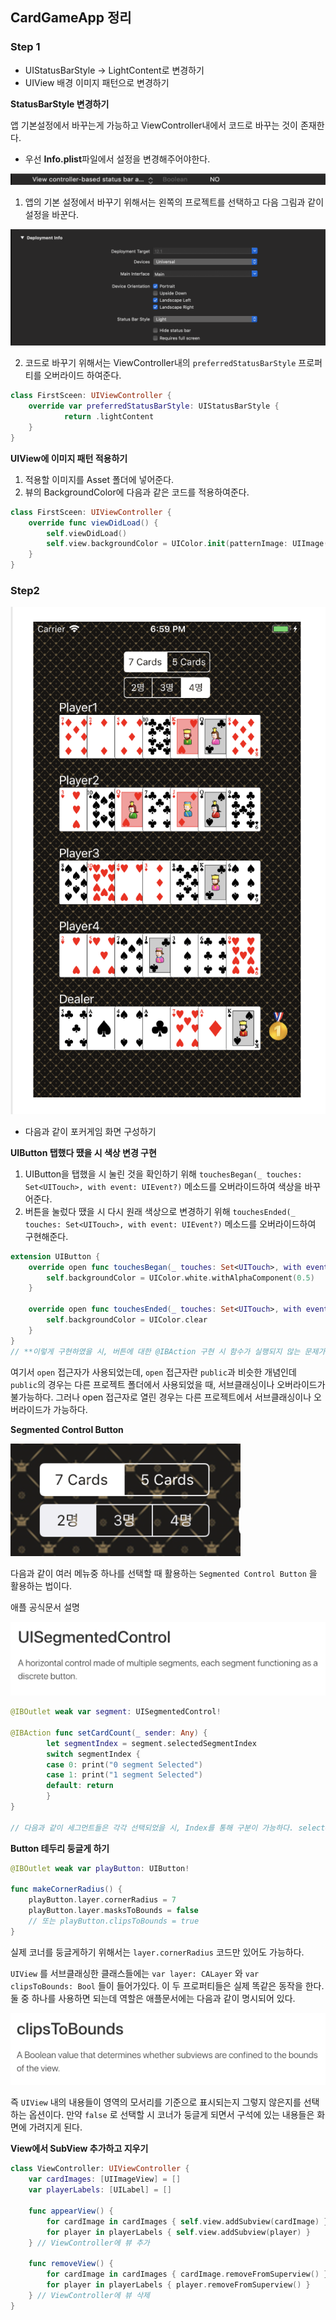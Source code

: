 ## CardGameApp 정리

### Step 1

* UIStatusBarStyle -> LightContent로 변경하기
* UIView 배경 이미지 패턴으로 변경하기



**StatusBarStyle 변경하기**

 앱 기본설정에서 바꾸는게 가능하고 ViewController내에서 코드로 바꾸는 것이 존재한다.

* 우선 **Info.plist**파일에서 설정을 변경해주어야한다.

![first](./2.png)



1. 앱의 기본 설정에서 바꾸기 위해서는 왼쪽의 프로젝트를 선택하고 다음 그림과 같이 설정을 바꾼다.

![secondSceen](./1.png)

2. 코드로 바꾸기 위해서는 ViewController내의 `preferredStatusBarStyle` 프로퍼티를 오버라이드 하여준다.

```swift
class FirstSceen: UIViewController {
    override var preferredStatusBarStyle: UIStatusBarStyle {
            return .lightContent
    }
}
```



**UIView에 이미지 패턴 적용하기**

1. 적용할 이미지를 Asset 폴더에 넣어준다.
2. 뷰의 BackgroundColor에 다음과 같은 코드를 적용하여준다.

```swift
class FirstSceen: UIViewController {
    override func viewDidLoad() {
        self.viewDidLoad()
        self.view.backgroundColor = UIColor.init(patternImage: UIImage(named: "bg_pattern")!) // "bg_pattern"은 Asset에 있는 이미지 파일의 이름이다.
    }
}
```





### Step2

![screeen](./3.png)

* 다음과 같이 포커게임 화면 구성하기



**UIButton 탭했다 땠을 시 색상 변경 구현**

1. UIButton을 탭했을 시 눌린 것을 확인하기 위해 `touchesBegan(_ touches: Set<UITouch>, with event: UIEvent?)` 메소드를 오버라이드하여 색상을 바꾸어준다.
2. 버튼을 눌렀다 땠을 시 다시 원래 색상으로 변경하기 위해 `touchesEnded(_ touches: Set<UITouch>, with event: UIEvent?)` 메소드를 오버라이드하여 구현해준다.

```swift
extension UIButton {
    override open func touchesBegan(_ touches: Set<UITouch>, with event: UIEvent?) {
        self.backgroundColor = UIColor.white.withAlphaComponent(0.5)
    }

    override open func touchesEnded(_ touches: Set<UITouch>, with event: UIEvent?) {
        self.backgroundColor = UIColor.clear
    }
}
// **이렇게 구현하였을 시, 버튼에 대한 @IBAction 구현 시 함수가 실행되지 않는 문제가 발생**
```



 여기서 `open` 접근자가 사용되었는데, `open` 접근자란 `public`과 비슷한 개념인데 `public`의 경우는 다른 프로젝트 폴더에서 사용되었을 때, 서브클래싱이나 오버라이드가 불가능하다. 그러나 open 접근자로 열린 경우는 다른 프로젝트에서 서브클래싱이나 오버라이드가 가능하다.



**Segmented Control Button**

![sca](./5.png)

 다음과 같이 여러 메뉴중 하나를 선택할 때 활용하는 `Segmented Control Button` 을 활용하는 법이다.

 애플 공식문서 설명

![ㅁㅈㅇ](./6.Png)

```swift 
@IBOutlet weak var segment: UISegmentedControl!

@IBAction func setCardCount(_ sender: Any) {
        let segmentIndex = segment.selectedSegmentIndex
        switch segmentIndex {
        case 0: print("0 segment Selected")
        case 1: print("1 segment Selected")
        default: return
        }
}

// 다음과 같이 세그먼트들은 각각 선택되었을 시, Index를 통해 구분이 가능하다. selectedSegmentIndex를 사용하여 현재 선택된 Index를 확인가능하다.

```





**Button 테두리 둥글게 하기**

```swift
@IBOutlet weak var playButton: UIButton!

func makeCornerRadius() {
	playButton.layer.cornerRadius = 7
    playButton.layer.masksToBounds = false
    // 또는 playButton.clipsToBounds = true
}
```

 실제 코너를 둥글게하기 위해서는 `layer.cornerRadius` 코드만 있어도 가능하다.

 `UIView` 를 서브클래싱한 클래스들에는 `var layer: CALayer` 와 `var clipsToBounds: Bool` 들이 들어가있다. 이 두 프로퍼티들은 실제 똑같은 동작을 한다. 둘 중 하나를 사용하면 되는데 역할은 애플문서에는 다음과 같이 명시되어 있다.

![awd](./7.png)

 즉 `UIView` 내의 내용들이 영역의 모서리를 기준으로 표시되는지 그렇지 않은지를 선택하는 옵션이다. 만약 `false` 로 선택할 시 코너가 둥글게 되면서 구석에 있는 내용들은 화면에 가려지게 된다.





**View에서 SubView 추가하고 지우기**

```swift
class ViewController: UIViewController {
    var cardImages: [UIImageView] = []
    var playerLabels: [UILabel] = []

    func appearView() {
        for cardImage in cardImages { self.view.addSubview(cardImage) }
    	for player in playerLabels { self.view.addSubview(player) }
    } // ViewController에 뷰 추가
    
    func removeView() {
        for cardImage in cardImages { cardImage.removeFromSuperview() }
    	for player in playerLabels { player.removeFromSuperview() }
    } // ViewController에 뷰 삭제
}
```

